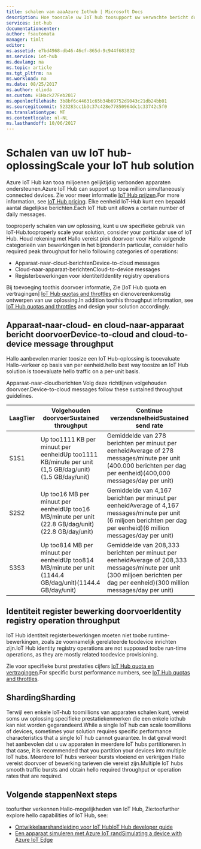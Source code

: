 ```yaml
---
title: schalen van aaaAzure Iothub | Microsoft Docs
description: Hoe tooscale uw IoT hub toosupport uw verwachte bericht doorvoer. Bevat een overzicht van ondersteunde Hallo doorvoer voor elke laag en opties voor sharding.
services: iot-hub
documentationcenter: 
author: fsautomata
manager: timlt
editor: 
ms.assetid: e7bd4968-db46-46cf-865d-9c944f683832
ms.service: iot-hub
ms.devlang: na
ms.topic: article
ms.tgt_pltfrm: na
ms.workload: na
ms.date: 08/25/2017
ms.author: elioda
ms.custom: H1Hack27Feb2017
ms.openlocfilehash: 3b8bf6c44631c65b34b69752d9043c21db24bb01
ms.sourcegitcommit: 523283cc1b3c37c428e77850964dc1c33742c5f0
ms.translationtype: MT
ms.contentlocale: nl-NL
ms.lasthandoff: 10/06/2017
---
```

# <a name="scale-your-iot-hub-solution"></a><span data-ttu-id="31f76-104">Schalen van uw IoT hub-oplossing</span><span class="sxs-lookup"><span data-stu-id="31f76-104">Scale your IoT hub solution</span></span>
<span data-ttu-id="31f76-105">Azure IoT Hub kan tooa miljoenen gelijktijdig verbonden apparaten ondersteunen.</span><span class="sxs-lookup"><span data-stu-id="31f76-105">Azure IoT Hub can support up tooa million simultaneously connected devices.</span></span> <span data-ttu-id="31f76-106">Zie voor meer informatie [IoT Hub prijzen][lnk-pricing].</span><span class="sxs-lookup"><span data-stu-id="31f76-106">For more information, see [IoT Hub pricing][lnk-pricing].</span></span> <span data-ttu-id="31f76-107">Elke eenheid IoT-Hub kunt een bepaald aantal dagelijkse berichten.</span><span class="sxs-lookup"><span data-stu-id="31f76-107">Each IoT Hub unit allows a certain number of daily messages.</span></span>

<span data-ttu-id="31f76-108">tooproperly schalen van uw oplossing, kunt u uw specifieke gebruik van IoT-Hub.</span><span class="sxs-lookup"><span data-stu-id="31f76-108">tooproperly scale your solution, consider your particular use of IoT Hub.</span></span> <span data-ttu-id="31f76-109">Houd rekening met Hallo vereist piek doorvoer voor Hallo volgende categorieën van bewerkingen in het bijzonder:</span><span class="sxs-lookup"><span data-stu-id="31f76-109">In particular, consider hello required peak throughput for hello following categories of operations:</span></span>

* <span data-ttu-id="31f76-110">Apparaat-naar-cloud-berichten</span><span class="sxs-lookup"><span data-stu-id="31f76-110">Device-to-cloud messages</span></span>
* <span data-ttu-id="31f76-111">Cloud-naar-apparaat-berichten</span><span class="sxs-lookup"><span data-stu-id="31f76-111">Cloud-to-device messages</span></span>
* <span data-ttu-id="31f76-112">Registerbewerkingen voor identiteit</span><span class="sxs-lookup"><span data-stu-id="31f76-112">Identity registry operations</span></span>

<span data-ttu-id="31f76-113">Bij toevoeging toothis doorvoer informatie, Zie [IoT Hub quota en vertragingen] [ IoT Hub quotas and throttles] en dienovereenkomstig ontwerpen van uw oplossing.</span><span class="sxs-lookup"><span data-stu-id="31f76-113">In addition toothis throughput information, see [IoT Hub quotas and throttles][IoT Hub quotas and throttles] and design your solution accordingly.</span></span>

## <a name="device-to-cloud-and-cloud-to-device-message-throughput"></a><span data-ttu-id="31f76-114">Apparaat-naar-cloud- en cloud-naar-apparaat bericht doorvoer</span><span class="sxs-lookup"><span data-stu-id="31f76-114">Device-to-cloud and cloud-to-device message throughput</span></span>
<span data-ttu-id="31f76-115">Hallo aanbevolen manier toosize een IoT Hub-oplossing is tooevaluate Hallo-verkeer op basis van per eenheid.</span><span class="sxs-lookup"><span data-stu-id="31f76-115">hello best way toosize an IoT Hub solution is tooevaluate hello traffic on a per-unit basis.</span></span>

<span data-ttu-id="31f76-116">Apparaat-naar-cloudberichten Volg deze richtlijnen volgehouden doorvoer.</span><span class="sxs-lookup"><span data-stu-id="31f76-116">Device-to-cloud messages follow these sustained throughput guidelines.</span></span>

| <span data-ttu-id="31f76-117">Laag</span><span class="sxs-lookup"><span data-stu-id="31f76-117">Tier</span></span> | <span data-ttu-id="31f76-118">Volgehouden doorvoer</span><span class="sxs-lookup"><span data-stu-id="31f76-118">Sustained throughput</span></span> | <span data-ttu-id="31f76-119">Continue verzendsnelheid</span><span class="sxs-lookup"><span data-stu-id="31f76-119">Sustained send rate</span></span> |
| --- | --- | --- |
| <span data-ttu-id="31f76-120">S1</span><span class="sxs-lookup"><span data-stu-id="31f76-120">S1</span></span> |<span data-ttu-id="31f76-121">Up too1111 KB per minuut per eenheid</span><span class="sxs-lookup"><span data-stu-id="31f76-121">Up too1111 KB/minute per unit</span></span><br/><span data-ttu-id="31f76-122">(1,5 GB/dag/unit)</span><span class="sxs-lookup"><span data-stu-id="31f76-122">(1.5 GB/day/unit)</span></span> |<span data-ttu-id="31f76-123">Gemiddelde van 278 berichten per minuut per eenheid</span><span class="sxs-lookup"><span data-stu-id="31f76-123">Average of 278 messages/minute per unit</span></span><br/><span data-ttu-id="31f76-124">(400.000 berichten per dag per eenheid)</span><span class="sxs-lookup"><span data-stu-id="31f76-124">(400,000 messages/day per unit)</span></span> |
| <span data-ttu-id="31f76-125">S2</span><span class="sxs-lookup"><span data-stu-id="31f76-125">S2</span></span> |<span data-ttu-id="31f76-126">Up too16 MB per minuut per eenheid</span><span class="sxs-lookup"><span data-stu-id="31f76-126">Up too16 MB/minute per unit</span></span><br/><span data-ttu-id="31f76-127">(22.8 GB/dag/unit)</span><span class="sxs-lookup"><span data-stu-id="31f76-127">(22.8 GB/day/unit)</span></span> |<span data-ttu-id="31f76-128">Gemiddelde van 4,167 berichten per minuut per eenheid</span><span class="sxs-lookup"><span data-stu-id="31f76-128">Average of 4,167 messages/minute per unit</span></span><br/><span data-ttu-id="31f76-129">(6 miljoen berichten per dag per eenheid)</span><span class="sxs-lookup"><span data-stu-id="31f76-129">(6 million messages/day per unit)</span></span> |
| <span data-ttu-id="31f76-130">S3</span><span class="sxs-lookup"><span data-stu-id="31f76-130">S3</span></span> |<span data-ttu-id="31f76-131">Up too814 MB per minuut per eenheid</span><span class="sxs-lookup"><span data-stu-id="31f76-131">Up too814 MB/minute per unit</span></span><br/><span data-ttu-id="31f76-132">(1144.4 GB/dag/unit)</span><span class="sxs-lookup"><span data-stu-id="31f76-132">(1144.4 GB/day/unit)</span></span> |<span data-ttu-id="31f76-133">Gemiddelde van 208,333 berichten per minuut per eenheid</span><span class="sxs-lookup"><span data-stu-id="31f76-133">Average of 208,333 messages/minute per unit</span></span><br/><span data-ttu-id="31f76-134">(300 miljoen berichten per dag per eenheid)</span><span class="sxs-lookup"><span data-stu-id="31f76-134">(300 million messages/day per unit)</span></span> |

## <a name="identity-registry-operation-throughput"></a><span data-ttu-id="31f76-135">Identiteit register bewerking doorvoer</span><span class="sxs-lookup"><span data-stu-id="31f76-135">Identity registry operation throughput</span></span>
<span data-ttu-id="31f76-136">IoT Hub identiteit registerbewerkingen moeten niet toobe runtime-bewerkingen, zoals ze voornamelijk gerelateerde toodevice inrichten zijn.</span><span class="sxs-lookup"><span data-stu-id="31f76-136">IoT Hub identity registry operations are not supposed toobe run-time operations, as they are mostly related toodevice provisioning.</span></span>

<span data-ttu-id="31f76-137">Zie voor specifieke burst prestaties cijfers [IoT Hub quota en vertragingen][IoT Hub quotas and throttles].</span><span class="sxs-lookup"><span data-stu-id="31f76-137">For specific burst performance numbers, see [IoT Hub quotas and throttles][IoT Hub quotas and throttles].</span></span>

## <a name="sharding"></a><span data-ttu-id="31f76-138">Sharding</span><span class="sxs-lookup"><span data-stu-id="31f76-138">Sharding</span></span>
<span data-ttu-id="31f76-139">Terwijl een enkele IoT-hub toomillions van apparaten schalen kunt, vereist soms uw oplossing specifieke prestatiekenmerken die een enkele iothub kan niet worden gegarandeerd.</span><span class="sxs-lookup"><span data-stu-id="31f76-139">While a single IoT hub can scale toomillions of devices, sometimes your solution requires specific performance characteristics that a single IoT hub cannot guarantee.</span></span> <span data-ttu-id="31f76-140">In dat geval wordt het aanbevolen dat u uw apparaten in meerdere IoT hubs partitioneren.</span><span class="sxs-lookup"><span data-stu-id="31f76-140">In that case, it is recommended that you partition your devices into multiple IoT hubs.</span></span> <span data-ttu-id="31f76-141">Meerdere IoT hubs verkeer bursts vloeiend en verkrijgen Hallo vereist doorvoer of bewerking tarieven die vereist zijn.</span><span class="sxs-lookup"><span data-stu-id="31f76-141">Multiple IoT hubs smooth traffic bursts and obtain hello required throughput or operation rates that are required.</span></span>

## <a name="next-steps"></a><span data-ttu-id="31f76-142">Volgende stappen</span><span class="sxs-lookup"><span data-stu-id="31f76-142">Next steps</span></span>
<span data-ttu-id="31f76-143">toofurther verkennen Hallo-mogelijkheden van IoT Hub, Zie:</span><span class="sxs-lookup"><span data-stu-id="31f76-143">toofurther explore hello capabilities of IoT Hub, see:</span></span>

* <span data-ttu-id="31f76-144">[Ontwikkelaarshandleiding voor IoT Hub][lnk-devguide]</span><span class="sxs-lookup"><span data-stu-id="31f76-144">[IoT Hub developer guide][lnk-devguide]</span></span>
* <span data-ttu-id="31f76-145">[Een apparaat simuleren met Azure IoT rand][lnk-iotedge]</span><span class="sxs-lookup"><span data-stu-id="31f76-145">[Simulating a device with Azure IoT Edge][lnk-iotedge]</span></span>

[lnk-pricing]: https://azure.microsoft.com/pricing/details/iot-hub
[IoT Hub quotas and throttles]: iot-hub-devguide-quotas-throttling.md

[lnk-devguide]: iot-hub-devguide.md
[lnk-iotedge]: iot-hub-linux-iot-edge-simulated-device.md
